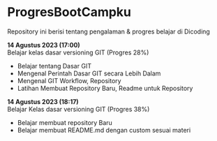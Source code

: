 # ProgresBootCampku
Repository ini berisi tentang pengalaman & progres belajar di Dicoding

**14 Agustus 2023 (17:00)**<br>
Belajar kelas dasar versioning GIT (Progres 28%)
  * Belajar tentang Dasar GIT
  * Mengenal Perintah Dasar GIT secara Lebih Dalam
  * Mengenal GIT Workflow, Repository
  * Latihan Membuat Repository Baru, Readme untuk Repository

**14 Agustus 2023 (18:17)**<br>
Belajar Kelas dasar versioning GIT (Progres 38%)
  * Belajar membuat repository Baru
  * Belajar membuat README.md dengan custom sesuai materi
